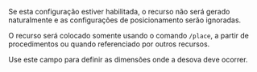 Se esta configuração estiver habilitada, o recurso não será gerado naturalmente e as configurações de posicionamento serão ignoradas.

O recurso será colocado somente usando o comando `/place`, a partir de procedimentos ou quando referenciado por outros recursos.

Use este campo para definir as dimensões onde a desova deve ocorrer.
